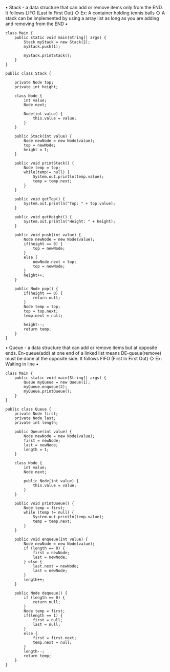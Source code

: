 • Stack - a data structure that can add or remove items only from the END. It follows LIFO (Last In First Out)
   ◇ Ex: A  container holding tennis balls
   ◇ A stack can be implemented by using a array list as long as you are adding and removing from the END
      ▪ 
~~~~~~~~~~~~~~~~~~~~~~~~~~~~~~~~~
class Main {
    public static void main(String[] args) {
        Stack myStack = new Stack(2);
        myStack.push(1);

        myStack.printStack();
    }
}
~~~~~~~~~~~~~~~~~~~~~~~~~~~~~~~~~

~~~~~~~~~~~~~~~~~~~~~~~~~~~~~~~~~
public class Stack {

    private Node top;
    private int height;

    class Node {
        int value;
        Node next;

        Node(int value) {
            this.value = value;
        }
    }

    public Stack(int value) {
        Node newNode = new Node(value);
        top = newNode;
        height = 1;
    }

    public void printStack() {
        Node temp = top;
        while(temp!= null) {
            System.out.println(temp.value);
            temp = temp.next;
        }
    }

    public void getTop() {
        System.out.println("Top: " + top.value);
    }

    public void getHeight() {
        System.out.println("Height: " + height);
    }

    public void push(int value) {
        Node newNode = new Node(value);
        if(height == 0) {
            top = newNode;
        }
        else {
            newNode.next = top;
            top = newNode;
        }
        height++;
    }

    public Node pop() {
        if(height == 0) {
            return null;
        }
        Node temp = top;
        top = top.next;
        temp.next = null;

        height--;
        return temp;
    }
}
~~~~~~~~~~~~~~~~~~~~~~~~~~~~~~~~~


• Queue -  a data structure that can add or remove items but at opposite ends. En-queue(add) at one end of a linked list means DE-queue(remove) must be done at the opposite side. It follows FIFO (First In First Out)
   ◇ Ex: Waiting in line
      ▪ 
~~~~~~~~~~~~~~~~~~~~~~~~~~~~~~~~~
class Main {
    public static void main(String[] args) {
        Queue myQueue = new Queue(1);
        myQueue.enqueue(2);
        myQueue.printQueue();
    }
}

~~~~~~~~~~~~~~~~~~~~~~~~~~~~~~~~~


~~~~~~~~~~~~~~~~~~~~~~~~~~~~~~~~~
public class Queue {
    private Node first;
    private Node last;
    private int length;

    public Queue(int value) {
        Node newNode = new Node(value);
        first = newNode;
        last = newNode;
        length = 1;
    }

    class Node {
        int value;
        Node next;

        public Node(int value) {
            this.value = value;
        }
    }

    public void printQueue() {
        Node temp = first;
        while (temp != null) {
            System.out.println(temp.value);
            temp = temp.next;
        }
    }

    public void enqueue(int value) {
        Node newNode = new Node(value);
        if (length == 0) {
            first = newNode;
            last = newNode;
        } else {
            last.next = newNode;
            last = newNode;
        }
        length++;
    }

    public Node dequeue() {
        if (length == 0) {
            return null;
        }
        Node temp = first;
        if(length == 1) {
            first = null;
            last = null;
        }
        else {
            first = first.next;
            temp.next = null;
        }
        length--;
        return temp;
    }
}

~~~~~~~~~~~~~~~~~~~~~~~~~~~~~~~~~
